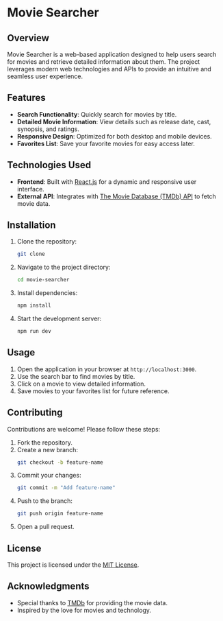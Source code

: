 # Movie Searcher

## Overview

Movie Searcher is a web-based application designed to help users search for movies and retrieve detailed information about them. The project leverages modern web technologies and APIs to provide an intuitive and seamless user experience.

## Features

- **Search Functionality**: Quickly search for movies by title.
- **Detailed Movie Information**: View details such as release date, cast, synopsis, and ratings.
- **Responsive Design**: Optimized for both desktop and mobile devices.
- **Favorites List**: Save your favorite movies for easy access later.

## Technologies Used

- **Frontend**: Built with [React.js](https://reactjs.org/) for a dynamic and responsive user interface.
- **External API**: Integrates with [The Movie Database (TMDb) API](https://www.themoviedb.org/documentation/api) to fetch movie data.

## Installation

1. Clone the repository:
   ```bash
   git clone
   ```
2. Navigate to the project directory:
   ```bash
   cd movie-searcher
   ```
3. Install dependencies:
   ```bash
   npm install
   ```
4. Start the development server:
   ```bash
   npm run dev
   ```

## Usage

1. Open the application in your browser at `http://localhost:3000`.
2. Use the search bar to find movies by title.
3. Click on a movie to view detailed information.
4. Save movies to your favorites list for future reference.

## Contributing

Contributions are welcome! Please follow these steps:

1. Fork the repository.
2. Create a new branch:
   ```bash
   git checkout -b feature-name
   ```
3. Commit your changes:
   ```bash
   git commit -m "Add feature-name"
   ```
4. Push to the branch:
   ```bash
   git push origin feature-name
   ```
5. Open a pull request.

## License

This project is licensed under the [MIT License](LICENSE).

## Acknowledgments

- Special thanks to [TMDb](https://www.themoviedb.org/) for providing the movie data.
- Inspired by the love for movies and technology.
